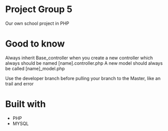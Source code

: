 # Project Group 5
Our own school project in PHP

# Good to know 
Always inherit Base_controller when you create a new controller which always should be named [name].controller.php
A new model should always be called [name]_model.php 

Use the developer branch before pulling your branch to the Master, like an trail and error 

# Built with

- PHP
- MYSQL




